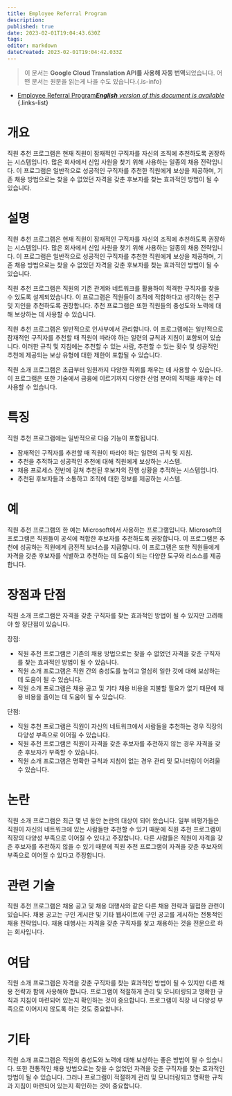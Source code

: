 ```yaml
---
title: Employee Referral Program
description: 
published: true
date: 2023-02-01T19:04:43.630Z
tags: 
editor: markdown
dateCreated: 2023-02-01T19:04:42.033Z
---
```


> 이 문서는 **Google Cloud Translation API를 사용해 자동 번역**되었습니다.
어떤 문서는 원문을 읽는게 나을 수도 있습니다.{.is-info}

- [Employee Referral Program***English** version of this document is available*](/en/Knowledge-base/Dictionary/employee-referral-program)
{.links-list}

# 개요
직원 추천 프로그램은 현재 직원이 잠재적인 구직자를 자신의 조직에 추천하도록 권장하는 시스템입니다. 많은 회사에서 신입 사원을 찾기 위해 사용하는 일종의 채용 전략입니다. 이 프로그램은 일반적으로 성공적인 구직자를 추천한 직원에게 보상을 제공하며, 기존 채용 방법으로는 찾을 수 없었던 자격을 갖춘 후보자를 찾는 효과적인 방법이 될 수 있습니다.

# 설명
직원 추천 프로그램은 현재 직원이 잠재적인 구직자를 자신의 조직에 추천하도록 권장하는 시스템입니다. 많은 회사에서 신입 사원을 찾기 위해 사용하는 일종의 채용 전략입니다. 이 프로그램은 일반적으로 성공적인 구직자를 추천한 직원에게 보상을 제공하며, 기존 채용 방법으로는 찾을 수 없었던 자격을 갖춘 후보자를 찾는 효과적인 방법이 될 수 있습니다.

직원 추천 프로그램은 직원의 기존 관계와 네트워크를 활용하여 적격한 구직자를 찾을 수 있도록 설계되었습니다. 이 프로그램은 직원들이 조직에 적합하다고 생각하는 친구 및 지인을 추천하도록 권장합니다. 추천 프로그램은 또한 직원들의 충성도와 노력에 대해 보상하는 데 사용할 수 있습니다.

직원 추천 프로그램은 일반적으로 인사부에서 관리합니다. 이 프로그램에는 일반적으로 잠재적인 구직자를 추천할 때 직원이 따라야 하는 일련의 규칙과 지침이 포함되어 있습니다. 이러한 규칙 및 지침에는 추천할 수 있는 사람, 추천할 수 있는 횟수 및 성공적인 추천에 제공되는 보상 유형에 대한 제한이 포함될 수 있습니다.

직원 소개 프로그램은 초급부터 임원까지 다양한 직위를 채우는 데 사용할 수 있습니다. 이 프로그램은 또한 기술에서 금융에 이르기까지 다양한 산업 분야의 직책을 채우는 데 사용할 수 있습니다.

# 특징
직원 추천 프로그램에는 일반적으로 다음 기능이 포함됩니다.

- 잠재적인 구직자를 추천할 때 직원이 따라야 하는 일련의 규칙 및 지침.
- 추천을 추적하고 성공적인 추천에 대해 직원에게 보상하는 시스템.
- 채용 프로세스 전반에 걸쳐 추천된 후보자의 진행 상황을 추적하는 시스템입니다.
- 추천된 후보자들과 소통하고 조직에 대한 정보를 제공하는 시스템.

# 예
직원 추천 프로그램의 한 예는 Microsoft에서 사용하는 프로그램입니다. Microsoft의 프로그램은 직원들이 공석에 적합한 후보자를 추천하도록 권장합니다. 이 프로그램은 추천에 성공하는 직원에게 금전적 보너스를 지급합니다. 이 프로그램은 또한 직원들에게 자격을 갖춘 후보자를 식별하고 추천하는 데 도움이 되는 다양한 도구와 리소스를 제공합니다.

# 장점과 단점
직원 소개 프로그램은 자격을 갖춘 구직자를 찾는 효과적인 방법이 될 수 있지만 고려해야 할 장단점이 있습니다.

장점:

- 직원 추천 프로그램은 기존의 채용 방법으로는 찾을 수 없었던 자격을 갖춘 구직자를 찾는 효과적인 방법이 될 수 있습니다.
- 직원 소개 프로그램은 직원 간의 충성도를 높이고 열심히 일한 것에 대해 보상하는 데 도움이 될 수 있습니다.
- 직원 소개 프로그램은 채용 공고 및 기타 채용 비용을 지불할 필요가 없기 때문에 채용 비용을 줄이는 데 도움이 될 수 있습니다.

단점:

- 직원 추천 프로그램은 직원이 자신의 네트워크에서 사람들을 추천하는 경우 직장의 다양성 부족으로 이어질 수 있습니다.
- 직원 추천 프로그램은 직원이 자격을 갖춘 후보자를 추천하지 않는 경우 자격을 갖춘 후보자가 부족할 수 있습니다.
- 직원 소개 프로그램은 명확한 규칙과 지침이 없는 경우 관리 및 모니터링이 어려울 수 있습니다.

# 논란
직원 소개 프로그램은 최근 몇 년 동안 논란의 대상이 되어 왔습니다. 일부 비평가들은 직원이 자신의 네트워크에 있는 사람들만 추천할 수 있기 때문에 직원 추천 프로그램이 직장의 다양성 부족으로 이어질 수 있다고 주장합니다. 다른 사람들은 직원이 자격을 갖춘 후보자를 추천하지 않을 수 있기 때문에 직원 추천 프로그램이 자격을 갖춘 후보자의 부족으로 이어질 수 있다고 주장합니다.

# 관련 기술
직원 추천 프로그램은 채용 공고 및 채용 대행사와 같은 다른 채용 전략과 밀접한 관련이 있습니다. 채용 공고는 구인 게시판 및 기타 웹사이트에 구인 공고를 게시하는 전통적인 채용 전략입니다. 채용 대행사는 자격을 갖춘 구직자를 찾고 채용하는 것을 전문으로 하는 회사입니다.

# 여담
직원 소개 프로그램은 자격을 갖춘 구직자를 찾는 효과적인 방법이 될 수 있지만 다른 채용 전략과 함께 사용해야 합니다. 프로그램이 적절하게 관리 및 모니터링되고 명확한 규칙과 지침이 마련되어 있는지 확인하는 것이 중요합니다. 프로그램이 직장 내 다양성 부족으로 이어지지 않도록 하는 것도 중요합니다.

# 기타
직원 소개 프로그램은 직원의 충성도와 노력에 대해 보상하는 좋은 방법이 될 수 있습니다. 또한 전통적인 채용 방법으로는 찾을 수 없었던 자격을 갖춘 구직자를 찾는 효과적인 방법이 될 수 있습니다. 그러나 프로그램이 적절하게 관리 및 모니터링되고 명확한 규칙과 지침이 마련되어 있는지 확인하는 것이 중요합니다.